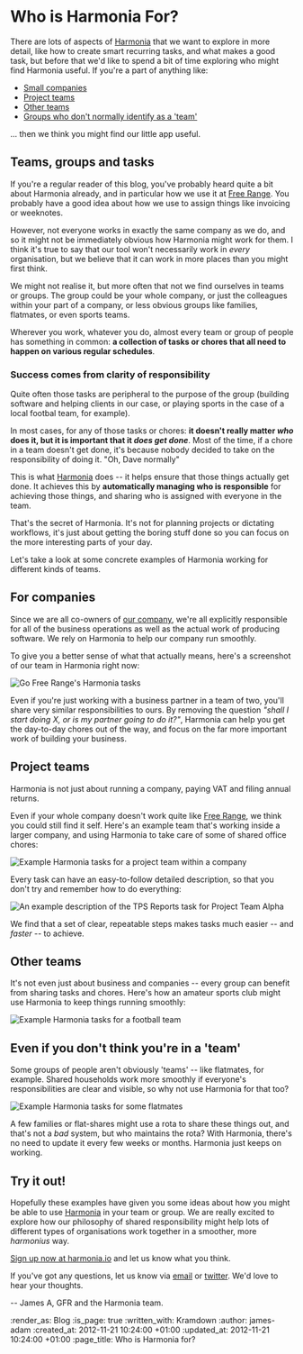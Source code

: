Who is Harmonia For?
===============

There are lots of aspects of [Harmonia][] that we want to explore in more detail, like how to create smart recurring tasks, and what makes a good task, but before that we'd like to spend a bit of time exploring who might find Harmonia useful. If you're a part of anything like:

* [Small companies](#for-companies)
* [Project teams](#for-project-teams)
* [Other teams](#other-teams)
* [Groups who don't normally identify as a 'team'](#even-if-you-dont-think-youre-in-a-team)

... then we think you might find our little app useful.


## Teams, groups and tasks

If you're a regular reader of this blog, you've probably heard quite a bit about Harmonia already, and in particular how we use it at [Free Range][]. You probably have a good idea about how we use to assign things like invoicing or weeknotes.

However, not everyone works in exactly the same company as we do, and so it might not be immediately obvious how Harmonia might work for them. I think it's true to say that our tool won't necessarily work in *every* organisation, but we believe that it can work in more places than you might first think.

We might not realise it, but more often that not we find ourselves in teams or groups. The group could be your whole company, or just the colleagues within your part of a company, or less obvious groups like families, flatmates, or even sports teams.

Wherever you work, whatever you do, almost every team or group of people has something in common: **a collection of tasks or chores that all need to happen on various regular schedules**.

### Success comes from clarity of responsibility

Quite often those tasks are peripheral to the purpose of the group (building software and helping clients in our case, or playing sports in the case of a local footbal team, for example).

In most cases, for any of those tasks or chores: **it doesn't really matter *who* does it, but it is important that it *does get done***. Most of the time, if a chore in a team doesn't get done, it's because nobody decided to take on the responsibility of doing it. "Oh, Dave normally"

This is what [Harmonia][] does -- it helps ensure that those things actually get done. It achieves this by **automatically managing who is responsible** for achieving those things, and sharing who is assigned with everyone in the team.

That's the secret of Harmonia. It's not for planning projects or dictating workflows, it's just about getting the boring stuff done so you can focus on the more interesting parts of your day.

Let's take a look at some concrete examples of Harmonia working for different kinds of teams.


## For companies

Since we are all co-owners of [our company][Free Range], we're all explicitly responsible for all of the business operations as well as the actual work of producing software. We rely on Harmonia to help our company run smoothly.

To give you a better sense of what that actually means, here's a screenshot of our team in Harmonia right now:

![Go Free Range's Harmonia tasks](/images/blog/harmonia-gfr.png "Look at how the sausage is made!")

Even if you're just working with a business partner in a team of two, you'll share very similar responsibilities to ours. By removing the question *"shall I start doing X, or is my partner going to do it?"*, Harmonia can help you get the day-to-day chores out of the way, and focus on the far more important work of building your business.

## Project teams

Harmonia is not just about running a company, paying VAT and filing annual returns.

Even if your whole company doesn't work quite like [Free Range][], we think you could still find it self. Here's an example team that's working inside a larger company, and using Harmonia to take care of some of shared office chores:

![Example Harmonia tasks for a project team within a company](/images/blog/harmonia-project-team.png "Project Team Alpha working within OmniCorp to make the babyfood that Robocop eats.")

Every task can have an easy-to-follow detailed description, so that you don't try and remember how to do everything:

![An example description of the TPS Reports task for Project Team Alpha](/images/blog/harmonia-tps-reports.png "We're going to need you to come in on Saturday. Ok? Great.")

We find that a set of clear, repeatable steps makes tasks much easier -- and *faster* -- to achieve.

## Other teams

It's not even just about business and companies -- every group can benefit from sharing tasks and chores. Here's how an amateur sports club might use Harmonia to keep things running smoothly:

![Example Harmonia tasks for a football team](/images/blog/harmonia-rovers.png "Ball, ball ball... footie, footie, footie... Ball, ball, ball... Football!")


## Even if you don't think you're in a 'team'

Some groups of people aren't obviously 'teams' -- like flatmates, for example. Shared households work more smoothly if everyone's responsibilities are clear and visible, so why not use Harmonia for that too?

![Example Harmonia tasks for some flatmates](/images/blog/harmonia-our-house.png "Andy never rememberd to do the cleaning, but with Harmonia he gets an email reminder")

A few families or flat-shares might use a rota to share these things out, and that's not a *bad* system, but who maintains the rota? With Harmonia, there's no need to update it every few weeks or months. Harmonia just keeps on working.


## Try it out!

Hopefully these examples have given you some ideas about how you might be able to use [Harmonia][] in your team or group. We are really excited to explore how our philosophy of shared responsibility might help lots of different types of organisations work together in a smoother, more *harmonius* way.

[Sign up now at harmonia.io][Harmonia] and let us know what you think.

If you've got any questions, let us know via [email](mailto:feedback@harmonia.io) or [twitter](http://twitter.com/harmonia). We'd love to hear your thoughts.


-- James A, GFR and the Harmonia team.


[Harmonia]: https://harmonia.io
[Free Range]: http://gofreerange.com


:render_as: Blog
:is_page: true
:written_with: Kramdown
:author: james-adam
:created_at: 2012-11-21 10:24:00 +01:00
:updated_at: 2012-11-21 10:24:00 +01:00
:page_title: Who is Harmonia for?
